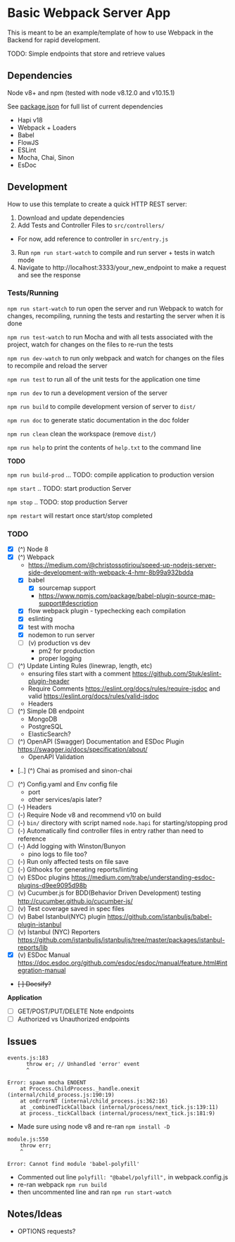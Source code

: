 # Basic Webpack Server App

This is meant to be an example/template of how to use Webpack in the Backend for rapid development.

TODO: Simple endpoints that store and retrieve values


## Dependencies
Node v8+ and npm
  (tested with node v8.12.0 and v10.15.1)

See [package.json](https://github.com/devlinjunker/template.node.hapi/blob/master/package.json) for full list of current dependencies
 - Hapi v18
 - Webpack + Loaders
 - Babel
 - FlowJS
 - ESLint
 - Mocha, Chai, Sinon
 - EsDoc

## Development

How to use this template to create a quick HTTP REST server:

1. Download and update dependencies
2. Add Tests and Controller Files to `src/controllers/`
  - For now, add reference to controller in `src/entry.js`
3. Run `npm run start-watch` to compile and run server + tests in watch mode
4. Navigate to http://localhost:3333/your_new_endpoint to make a request and see the response

### Tests/Running

`npm run start-watch` to run open the server and run Webpack to watch for changes, recompiling, running the tests and restarting the server when it is done

`npm run test-watch` to run Mocha and with all tests associated with the project, watch for changes on the files to re-run the tests

`npm run dev-watch` to run only webpack and watch for changes on the files to recompile and reload the server

`npm run test` to run all of the unit tests for the application one time

`npm run dev` to run a development version of the server

`npm run build` to compile development version of server to `dist/`

`npm run doc` to generate static documentation in the doc folder

`npm run clean` clean the workspace (remove `dist/`)

`npm run help` to print the contents of `help.txt` to the command line

**TODO**

`npm run build-prod` ... TODO: compile application to production version

`npm start` .. TODO: start production Server

`npm stop` .. TODO: stop production Server

`npm restart` will restart once start/stop completed



### TODO

 - [x] (^) Node 8
 - [x] (^) Webpack  
      - https://medium.com/@christossotiriou/speed-up-nodejs-server-side-development-with-webpack-4-hmr-8b99a932bdda  
      - [x] babel
        - [x] sourcemap support
        - https://www.npmjs.com/package/babel-plugin-source-map-support#description
      - [x] flow webpack plugin - typechecking each compilation
      - [x] eslinting  
      - [x] test with mocha
      - [x] nodemon to run server
      - [ ] (v) production vs dev
        - pm2 for production
        - proper logging
 - [ ] (^) Update Linting Rules (linewrap, length, etc)  
      - ensuring files start with a comment https://github.com/Stuk/eslint-plugin-header  
      - Require Comments https://eslint.org/docs/rules/require-jsdoc and valid https://eslint.org/docs/rules/valid-jsdoc  
      - Headers  
 - [ ] (^) Simple DB endpoint  
      - MongoDB
      - PostgreSQL
      - ElasticSearch?
 - [ ] (^) OpenAPI (Swagger) Documentation and ESDoc Plugin https://swagger.io/docs/specification/about/  
      - OpenAPI Validation  
 - [..] (^) Chai as promised and sinon-chai  
 - [ ] (^) Config.yaml and Env config file
     - port
     - other services/apis later?
 - [ ] (-) Headers
 - [ ] (-) Require Node v8 and recommend v10 on build
 - [ ] (-) `bin/` directory with script named `node.hapi` for starting/stopping prod
 - [ ] (-) Automatically find controller files in entry rather than need to reference  
 - [ ] (-) Add logging with Winston/Bunyon
    - pino logs to file too?
 - [ ] (-) Run only affected tests on file save  
 - [ ] (-) Githooks for generating reports/linting  
 - [ ] (v) ESDoc plugins https://medium.com/trabe/understanding-esdoc-plugins-d9ee9095d98b  
 - [ ] (v) Cucumber.js for BDD(Behavior Driven Development) testing http://cucumber.github.io/cucumber-js/  
 - [ ] (v) Test coverage saved in spec files  
 - [ ] (v) Babel Istanbul(NYC) plugin https://github.com/istanbuljs/babel-plugin-istanbul  
 - [ ] (v) Istanbul (NYC) Reporters https://github.com/istanbuljs/istanbuljs/tree/master/packages/istanbul-reports/lib  
 - [x] (v) ESDoc Manual https://doc.esdoc.org/github.com/esdoc/esdoc/manual/feature.html#integration-manual  
 - ~~[ ] Docsify?~~  

**Application**

 - [ ] GET/POST/PUT/DELETE Note endpoints
 - [ ] Authorized vs Unauthorized endpoints

## Issues

```
events.js:183
      throw er; // Unhandled 'error' event
      ^

Error: spawn mocha ENOENT
    at Process.ChildProcess._handle.onexit (internal/child_process.js:190:19)
    at onErrorNT (internal/child_process.js:362:16)
    at _combinedTickCallback (internal/process/next_tick.js:139:11)
    at process._tickCallback (internal/process/next_tick.js:181:9)
```

- Made sure using node v8 and re-ran `npm install -D`


```
module.js:550
    throw err;
    ^

Error: Cannot find module 'babel-polyfill'
```

- Commented out line `polyfill: "@babel/polyfill",` in webpack.config.js
- re-ran webpack `npm run build`
- then uncommented line and ran `npm run start-watch`


## Notes/Ideas

- OPTIONS requests?
